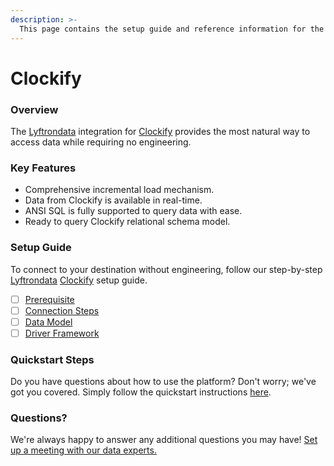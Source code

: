```yaml
---
description: >-
  This page contains the setup guide and reference information for the Clockify source connector.
---
```


# Clockify

### Overview

The [Lyftrondata](https://www.lyftrondata.com/) integration for [Clockify](https://www.lyftrondata.com/integration/business-analytics/clockify/) provides the most natural way to access data while requiring no engineering.

### Key Features

* Comprehensive incremental load mechanism.
* Data from Clockify is available in real-time.&#x20;
* ANSI SQL is fully supported to query data with ease.
* Ready to query Clockify relational schema model.

### Setup Guide

To connect to your destination without engineering, follow our step-by-step [Lyftrondata](https://www.lyftrondata.com/)  [Clockify](https://www.lyftrondata.com/integration/business-analytics/clockify/) setup guide.

* [ ] [Prerequisite](prerequisite.md)
* [ ] [Connection Steps](connection-steps.md)
* [ ] [Data Model](data-model/erd.md)
* [ ] [Driver Framework](driver-framework/)

### Quickstart Steps

Do you have questions about how to use the platform? Don't worry; we've got you covered. Simply follow the quickstart instructions [here](../README.md).

### Questions? <a href="#questions" id="questions"></a>

We're always happy to answer any additional questions you may have! [Set up a meeting with our data experts.](https://www.lyftrondata.com/book-a-meeting/)

